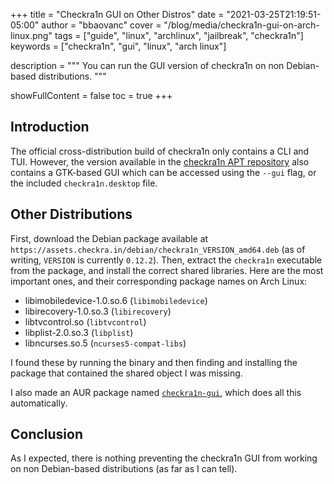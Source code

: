 +++
title = "Checkra1n GUI on Other Distros"
date = "2021-03-25T21:19:51-05:00"
author = "bbaovanc"
cover = "/blog/media/checkra1n-gui-on-arch-linux.png"
tags = ["guide", "linux", "archlinux", "jailbreak", "checkra1n"]
keywords = ["checkra1n", "gui", "linux", "arch linux"]

description = """
You can run the GUI version of checkra1n on non Debian-based distributions.
"""

showFullContent = false
toc = true
+++

## Introduction

The official cross-distribution build of checkra1n only contains a CLI and TUI.
However, the version available in the
[checkra1n APT repository](https://checkra.in/linux) also contains a GTK-based
GUI which can be accessed using the `--gui` flag, or the included
`checkra1n.desktop` file.

## Other Distributions

First, download the Debian package available at
`https://assets.checkra.in/debian/checkra1n_VERSION_amd64.deb` (as of writing,
`VERSION` is currently `0.12.2`). Then, extract the `checkra1n` executable from
the package, and install the correct shared libraries. Here are the most
important ones, and their corresponding package names on Arch Linux:

- libimobiledevice-1.0.so.6 (`libimobiledevice`)
- libirecovery-1.0.so.3 (`libirecovery`)
- libtvcontrol.so (`libtvcontrol`)
- libplist-2.0.so.3 (`libplist`)
- libncurses.so.5 (`ncurses5-compat-libs`)

I found these by running the binary and then finding and installing the package
that contained the shared object I was missing.

I also made an AUR package named
[`checkra1n-gui`](https://aur.archlinux.org/packages/checkra1n-gui),
which does all this automatically.

## Conclusion

As I expected, there is nothing preventing the checkra1n GUI from working on non
Debian-based distributions (as far as I can tell).
